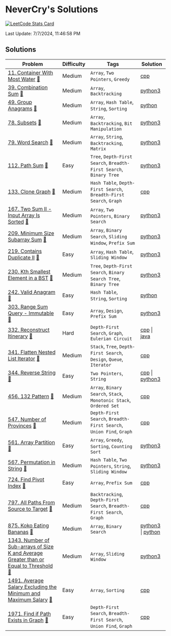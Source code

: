 # NeverCry's Solutions

[![LeetCode Stats Card](https://leetcard.jacoblin.cool/NeverCry)](https://leetcode.com/NeverCry/)

Last Update: 7/7/2024, 11:46:58 PM

## Solutions

| Problem | Difficulty | Tags | Solution |
| ------- | ---------- | ---- | -------- |
| [11. Container With Most Water](./11.%20Container%20With%20Most%20Water) [🔗](https://leetcode.com/problems/container-with-most-water/) | Medium | `Array`, `Two Pointers`, `Greedy` | [cpp](./11.%20Container%20With%20Most%20Water/container-with-most-water.cpp) |
| [39. Combination Sum](./39.%20Combination%20Sum) [🔗](https://leetcode.com/problems/combination-sum/) | Medium | `Array`, `Backtracking` | [python3](./39.%20Combination%20Sum/combination-sum.py3) |
| [49. Group Anagrams](./49.%20Group%20Anagrams) [🔗](https://leetcode.com/problems/group-anagrams/) | Medium | `Array`, `Hash Table`, `String`, `Sorting` | [python](./49.%20Group%20Anagrams/group-anagrams.py) |
| [78. Subsets](./78.%20Subsets) [🔗](https://leetcode.com/problems/subsets/) | Medium | `Array`, `Backtracking`, `Bit Manipulation` | [python3](./78.%20Subsets/subsets.py3) |
| [79. Word Search](./79.%20Word%20Search) [🔗](https://leetcode.com/problems/word-search/) | Medium | `Array`, `String`, `Backtracking`, `Matrix` | [python3](./79.%20Word%20Search/word-search.py3) |
| [112. Path Sum](./112.%20Path%20Sum) [🔗](https://leetcode.com/problems/path-sum/) | Easy | `Tree`, `Depth-First Search`, `Breadth-First Search`, `Binary Tree` | [python3](./112.%20Path%20Sum/path-sum.py3) |
| [133. Clone Graph](./133.%20Clone%20Graph) [🔗](https://leetcode.com/problems/clone-graph/) | Medium | `Hash Table`, `Depth-First Search`, `Breadth-First Search`, `Graph` | [cpp](./133.%20Clone%20Graph/clone-graph.cpp) |
| [167. Two Sum II - Input Array Is Sorted](./167.%20Two%20Sum%20II%20-%20Input%20Array%20Is%20Sorted) [🔗](https://leetcode.com/problems/two-sum-ii-input-array-is-sorted/) | Medium | `Array`, `Two Pointers`, `Binary Search` | [python3](./167.%20Two%20Sum%20II%20-%20Input%20Array%20Is%20Sorted/two-sum-ii-input-array-is-sorted.py3) |
| [209. Minimum Size Subarray Sum](./209.%20Minimum%20Size%20Subarray%20Sum) [🔗](https://leetcode.com/problems/minimum-size-subarray-sum/) | Medium | `Array`, `Binary Search`, `Sliding Window`, `Prefix Sum` | [python3](./209.%20Minimum%20Size%20Subarray%20Sum/minimum-size-subarray-sum.py3) |
| [219. Contains Duplicate II](./219.%20Contains%20Duplicate%20II) [🔗](https://leetcode.com/problems/contains-duplicate-ii/) | Easy | `Array`, `Hash Table`, `Sliding Window` | [python3](./219.%20Contains%20Duplicate%20II/contains-duplicate-ii.py3) |
| [230. Kth Smallest Element in a BST](./230.%20Kth%20Smallest%20Element%20in%20a%20BST) [🔗](https://leetcode.com/problems/kth-smallest-element-in-a-bst/) | Medium | `Tree`, `Depth-First Search`, `Binary Search Tree`, `Binary Tree` | [python3](./230.%20Kth%20Smallest%20Element%20in%20a%20BST/kth-smallest-element-in-a-bst.py3) |
| [242. Valid Anagram](./242.%20Valid%20Anagram) [🔗](https://leetcode.com/problems/valid-anagram/) | Easy | `Hash Table`, `String`, `Sorting` | [python](./242.%20Valid%20Anagram/valid-anagram.py) |
| [303. Range Sum Query - Immutable](./303.%20Range%20Sum%20Query%20-%20Immutable) [🔗](https://leetcode.com/problems/range-sum-query-immutable/) | Easy | `Array`, `Design`, `Prefix Sum` | [python3](./303.%20Range%20Sum%20Query%20-%20Immutable/range-sum-query-immutable.py3) |
| [332. Reconstruct Itinerary](./332.%20Reconstruct%20Itinerary) [🔗](https://leetcode.com/problems/reconstruct-itinerary/) | Hard | `Depth-First Search`, `Graph`, `Eulerian Circuit` | [cpp](./332.%20Reconstruct%20Itinerary/reconstruct-itinerary.cpp) \| [java](./332.%20Reconstruct%20Itinerary/reconstruct-itinerary.java) |
| [341. Flatten Nested List Iterator](./341.%20Flatten%20Nested%20List%20Iterator) [🔗](https://leetcode.com/problems/flatten-nested-list-iterator/) | Medium | `Stack`, `Tree`, `Depth-First Search`, `Design`, `Queue`, `Iterator` | [cpp](./341.%20Flatten%20Nested%20List%20Iterator/flatten-nested-list-iterator.cpp) |
| [344. Reverse String](./344.%20Reverse%20String) [🔗](https://leetcode.com/problems/reverse-string/) | Easy | `Two Pointers`, `String` | [cpp](./344.%20Reverse%20String/reverse-string.cpp) \| [python3](./344.%20Reverse%20String/reverse-string.py3) |
| [456. 132 Pattern](./456.%20132%20Pattern) [🔗](https://leetcode.com/problems/132-pattern/) | Medium | `Array`, `Binary Search`, `Stack`, `Monotonic Stack`, `Ordered Set` | [cpp](./456.%20132%20Pattern/132-pattern.cpp) |
| [547. Number of Provinces](./547.%20Number%20of%20Provinces) [🔗](https://leetcode.com/problems/number-of-provinces/) | Medium | `Depth-First Search`, `Breadth-First Search`, `Union Find`, `Graph` | [cpp](./547.%20Number%20of%20Provinces/number-of-provinces.cpp) |
| [561. Array Partition](./561.%20Array%20Partition) [🔗](https://leetcode.com/problems/array-partition/) | Easy | `Array`, `Greedy`, `Sorting`, `Counting Sort` | [python3](./561.%20Array%20Partition/array-partition.py3) |
| [567. Permutation in String](./567.%20Permutation%20in%20String) [🔗](https://leetcode.com/problems/permutation-in-string/) | Medium | `Hash Table`, `Two Pointers`, `String`, `Sliding Window` | [python3](./567.%20Permutation%20in%20String/permutation-in-string.py3) |
| [724. Find Pivot Index](./724.%20Find%20Pivot%20Index) [🔗](https://leetcode.com/problems/find-pivot-index/) | Easy | `Array`, `Prefix Sum` | [cpp](./724.%20Find%20Pivot%20Index/find-pivot-index.cpp) |
| [797. All Paths From Source to Target](./797.%20All%20Paths%20From%20Source%20to%20Target) [🔗](https://leetcode.com/problems/all-paths-from-source-to-target/) | Medium | `Backtracking`, `Depth-First Search`, `Breadth-First Search`, `Graph` | [cpp](./797.%20All%20Paths%20From%20Source%20to%20Target/all-paths-from-source-to-target.cpp) |
| [875. Koko Eating Bananas](./875.%20Koko%20Eating%20Bananas) [🔗](https://leetcode.com/problems/koko-eating-bananas/) | Medium | `Array`, `Binary Search` | [python3](./875.%20Koko%20Eating%20Bananas/koko-eating-bananas.py3) \| [python](./875.%20Koko%20Eating%20Bananas/koko-eating-bananas.py) |
| [1343. Number of Sub-arrays of Size K and Average Greater than or Equal to Threshold](./1343.%20Number%20of%20Sub-arrays%20of%20Size%20K%20and%20Average%20Greater%20than%20or%20Equal%20to%20Threshold) [🔗](https://leetcode.com/problems/number-of-sub-arrays-of-size-k-and-average-greater-than-or-equal-to-threshold/) | Medium | `Array`, `Sliding Window` | [python3](./1343.%20Number%20of%20Sub-arrays%20of%20Size%20K%20and%20Average%20Greater%20than%20or%20Equal%20to%20Threshold/number-of-sub-arrays-of-size-k-and-average-greater-than-or-equal-to-threshold.py3) |
| [1491. Average Salary Excluding the Minimum and Maximum Salary](./1491.%20Average%20Salary%20Excluding%20the%20Minimum%20and%20Maximum%20Salary) [🔗](https://leetcode.com/problems/average-salary-excluding-the-minimum-and-maximum-salary/) | Easy | `Array`, `Sorting` | [cpp](./1491.%20Average%20Salary%20Excluding%20the%20Minimum%20and%20Maximum%20Salary/average-salary-excluding-the-minimum-and-maximum-salary.cpp) |
| [1971. Find if Path Exists in Graph](./1971.%20Find%20if%20Path%20Exists%20in%20Graph) [🔗](https://leetcode.com/problems/find-if-path-exists-in-graph/) | Easy | `Depth-First Search`, `Breadth-First Search`, `Union Find`, `Graph` | [cpp](./1971.%20Find%20if%20Path%20Exists%20in%20Graph/find-if-path-exists-in-graph.cpp) |
